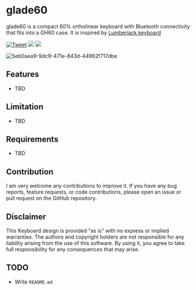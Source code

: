 # glade60
glade60 is a compact 60% ortholinear keyboard with Bluetooth connectivity that fits into a GH60 case. It is inspired by [Lumberjack keyboard](https://github.com/peej/lumberjack-keyboard)

[![Tweet](https://img.shields.io/twitter/url/http/shields.io.svg?style=social)](https://twitter.com/intent/tweet?text=glade60%20Foobar.&hashtags=Keyboard,Ortholinear&url=https://github.com/mikyk10/glade60) <img src="https://img.shields.io/github/last-commit/mikyk10/TimberStream"> <img src="https://img.shields.io/github/downloads/mikyk10/glade60/total">

![5eb0aea9-9dc9-471e-843d-44962f717dbe](https://user-images.githubusercontent.com/4987502/229085850-ff00d50f-7870-4583-8bd6-14ff64d83ad2.jpeg)

## Features

- TBD

## Limitation

- TBD

## Requirements

- TBD

## Contribution
I am very welcome any contributions to improve it. If you have any bug reports, feature requests, or code contributions, please open an issue or pull request on the GitHub repository.

## Disclaimer
This Keyboard design is provided "as is" with no express or implied warranties. The authors and copyright holders are not responsible for any liability arising from the use of this software. By using it, you agree to take full responsibility for any consequences that may arise.

## TODO
* Write `README.md`
